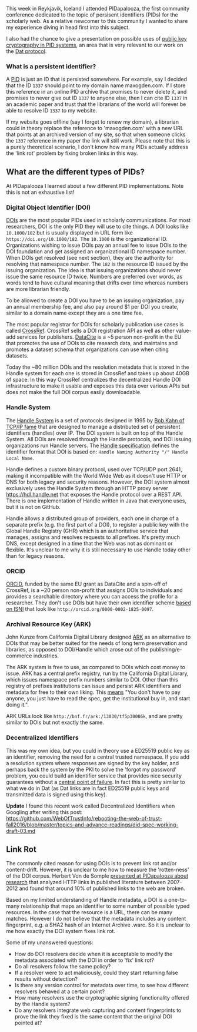 This week in Reykjavik, Iceland I attended PIDapalooza, the first community conference dedicated to the topic of persisent identifiers (PIDs) for the scholarly web. As a relative newcomer to this community I wanted to share my experience diving in head first into this subject.

I also had the chance to give a presentation on possible uses of [public key cryptography in PID systems](https://github.com/maxogden/pidapalooza2016), an area that is very relevant to our work on the [Dat protocol](https://github.com/datproject/docs/blob/master/papers/dat-paper.pdf).

### What is a persistent identifier?

A [PID](https://en.wikipedia.org/wiki/Persistent_identifier) is just an ID that is persisted somewhere. For example, say I decided that the ID `1337` should point to my domain name maxogden.com. If I store this reference in an online PID archive that promises to never delete it, and promises to never give out ID `1337` to anyone else, then I can cite ID `1337` in an academic paper and trust that the librarians of the world will forever be able to resolve ID `1337` to my website.

If my website goes offline (say I forget to renew my domain), a librarian could in theory replace the reference to 'maxogden.com' with a new URL that points at an archived version of my site, so that when someone clicks the `1337` reference in my paper the link will still work. Please note that this is a purely theoretical scenario, I don't know how many PIDs actually address the 'link rot' problem by fixing broken links in this way.

## What are the different types of PIDs?

At PIDapalooza I learned about a few different PID implementations. Note this is not an exhaustive list!

### Digital Object Identifier (DOI)

[DOIs](https://en.wikipedia.org/wiki/Digital_object_identifier) are the most popular PIDs used in scholarly communications. For most researchers, DOI is the only PID they will use to cite things. A DOI looks like `10.1000/182` but is usually displayed in URL form like `https://doi.org/10.1000/182`. The `10.1000` is the organizational ID. Organizations wishing to issue DOIs pay an annual fee to issue DOIs to the DOI foundation and get assigned an organizational ID namespace number. When DOIs get resolved (see next section), they are the authority for resolving that namespace number. The `182` is the resource ID issued by the issuing organization. The idea is that issuing organizations should never issue the same resource ID twice. Numbers are preferred over words, as words tend to have cultural meaning that drifts over time whereas numbers are more librarian friendly.

To be allowed to create a DOI you have to be an issuing organization, pay an annual membership fee, and also pay around $1 per DOI you create, similar to a domain name except they are a one time fee.

The most popular registrar for DOIs for scholarly publication use cases is called [CrossRef](http://www.crossref.org/). CrossRef sells a DOI registration API as well as other value-add services for publishers. [DataCite](https://www.datacite.org/) is a ~5 person non-profit in the EU that promotes the use of DOIs to cite research data, and maintains and promotes a dataset schema that organizations can use when citing datasets.

Today the ~80 million DOIs and the resolution metadata that is stored in the Handle system for each one is stored in CrossRef and takes up about 40GB of space. In this way CrossRef centralizes the decentralized Handle DOI infrastructure to make it usable and exposes this data over various APIs but does not make the full DOI corpus easily downloadable.

### Handle System

The [Handle System](https://en.wikipedia.org/wiki/Handle_System) is a set of protocols designed in 1995 by [Bob Kahn of TCP/IP fame](https://gcn.com/Articles/2009/05/18/GCN-Interview-with-Robert-Kahn.aspx?Page=2) that are designed to manage a distributed set of persistent identifiers (handles) over IP. The DOI system is built on top of the Handle System. All DOIs are resolved through the Handle protocols, and DOI issuing organizations run Handle servers. The [Handle specification](https://tools.ietf.org/html/draft-sun-handle-system-04) defines the identifier format that DOI is based on: `Handle Naming Authority "/" Handle Local Name`.

Handle defines a custom binary protocol, used over TCP/UDP port 2641, making it incompatible with the World Wide Web as it doesn't use HTTP or DNS for both legacy and security reasons. However, the DOI system almost exclusively uses the Handle System through an HTTP proxy server https://hdl.handle.net that exposes the Handle protocol over a REST API. There is one implementation of Handle written in Java that everyone uses, but it is not on GitHub.

Handle allows a distributed group of providers, each one in charge of a separate prefix (e.g. the first part of a DOI), to register a public key with the Global Handle Registry (GHR) which is an authoritative service that manages, assigns and resolves requests to all prefixes. It's pretty much DNS, except designed in a time that the Web was not as dominant or flexible. It's unclear to me why it is still necessary to use Handle today other than for legacy reasons.

### ORCID

[ORCID](http://orcid.org/), funded by the same EU grant as DataCite and a spin-off of CrossRef, is a ~20 person non-profit that assigns DOIs to individuals and provides a searchable directory where you can access the profile for a researcher. They don't use DOIs but have their own identifier scheme [based on ISNI](https://en.wikipedia.org/wiki/ORCID) that look like `http://orcid.org/0000-0002-1825-0097`.

### Archival Resource Key (ARK)

John Kunze from California Digital Library designed [ARK](https://en.wikipedia.org/wiki/Archival_Resource_Key) as an alternative to DOIs that may be better suited for the needs of long term preservation and libraries, as opposed to DOI/Handle which arose out of the publishing/e-commerce industries.

The ARK system is free to use, as compared to DOIs which cost money to issue. ARK has a central prefix registry, run by the California Digital Library, which issues namespace prefix numbers similar to DOI. Other than this registry of prefixes institutions can issue and persist ARK identifiers and metadata for free to their own liking. This [means](https://groups.google.com/forum/#!topic/digital-curation/JtzVwVVCPvA) "You don't have to pay anyone, you just have to read the spec, get the institutional buy in, and start doing it.".

ARK URLs look like `http://bnf.fr/ark:/13030/tf5p30086k`, and are pretty similar to DOIs but not exactly the same.

### Decentralized Identifiers

This was my own idea, but you could in theory use a ED25519 public key as an identifier, removing the need for a central trusted namespace. If you add a resolution system where responses are signed by the key holder, and perhaps back the system by the PKI to solve the 'forgot my password' problem, you could build an identifier service that provides nice security guarantees without a [central point of failure](http://blog.crossref.org/2015/01/problems-with-dx-doi-org-on-january-20th-2015-what-we-know.html). In fact this is pretty similar to what we do in Dat (as Dat links are in fact ED25519 public keys and transmitted data is signed using this key).

**Update** I found this recent work called Decentralized Identifiers when Googling after writing this post: https://github.com/WebOfTrustInfo/rebooting-the-web-of-trust-fall2016/blob/master/topics-and-advance-readings/did-spec-working-draft-03.md

## Link Rot

The commonly cited reason for using DOIs is to prevent link rot and/or content-drift. However, it is unclear to me how to measure the 'rotten-ness' of the DOI corpus. Herbert Von de Somple [presented at PIDapalooza about research](https://twitter.com/hvdsomp/status/796716360395059201) that analyzed HTTP links in published literature between 2007-2012 and found that around 10% of published links to the web are broken.

Based on my limited understanding of Handle metadata, a DOI is a one-to-many relationship that maps an identifier to some number of possible typed resources. In the case that the resource is a URL, there can be many matches. However I do not believe that the metadata includes any content fingerprint, e.g. a SHA2 hash of an Internet Archive .warc. So it is unclear to me how exactly the DOI system fixes link rot.

Some of my unanswered questions:

- How do DOI resolvers decide when it is acceptable to modify the metadata associated with the DOI in order to 'fix' link rot?
- Do all resolvers follow the same policy?
- If a resolver were to act maliciously, could they start returning false results without detection?
- Is there any version control for metadata over time, to see how different resolvers behaved at a certain point?
- How many resolvers use the cryptographic signing functionality offered by the Handle system?
- Do any resolvers integrate web capturing and content fingerprints to prove the link they fixed is the same content that the original DOI pointed at?
